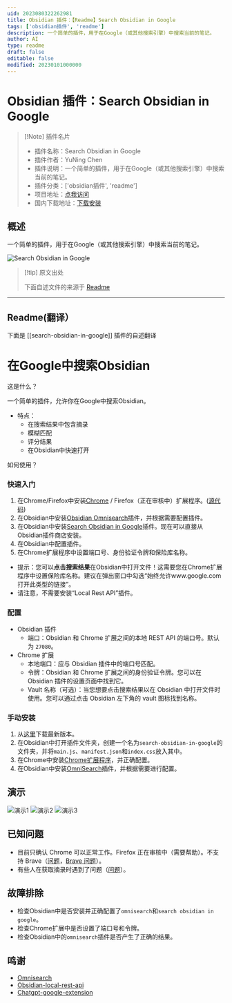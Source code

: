```yaml
---
uid: 2023080322262981
title: Obsidian 插件：【Readme】Search Obsidian in Google
tags: ['obsidian插件', 'readme']
description: 一个简单的插件，用于在Google（或其他搜索引擎）中搜索当前的笔记。
author: AI
type: readme
draft: false
editable: false
modified: 20230101000000
---
```


# Obsidian 插件：Search Obsidian in Google

> [!Note] 插件名片
> - 插件名称：Search Obsidian in Google
> - 插件作者：YuNing Chen
> - 插件说明：一个简单的插件，用于在Google（或其他搜索引擎）中搜索当前的笔记。
> - 插件分类：['obsidian插件', 'readme']
> - 项目地址：[点我访问](https://github.com/qazxcdswe123/search-obsidian-in-google)
> - 国内下载地址：[下载安装](https://pkmer.cn/products/plugin/pluginMarket/?search-obsidian-in-google)

## 概述

一个简单的插件，用于在Google（或其他搜索引擎）中搜索当前的笔记。

![Search Obsidian in Google](https://cdn.pkmer.cn/covers/search-obsidian-in-google.jpeg!pkmer)

> [!tip] 原文出处
> 
>下面自述文件的来源于 [Readme](https://ghproxy.net/https://raw.githubusercontent.com/qazxcdswe123/search-obsidian-in-google/main/README.md)
> 

---

## Readme(翻译）

下面是 [[search-obsidian-in-google]] 插件的自述翻译


# 在Google中搜索Obsidian

这是什么？

一个简单的插件，允许你在Google中搜索Obsidian。

- 特点：
  - 在搜索结果中包含摘录
  - 模糊匹配
  - 评分结果
  - 在Obsidian中快速打开

如何使用？

### 快速入门
1. 在Chrome/Firefox中安装[Chrome](https://chrome.google.com/webstore/detail/search-obsidian-in-google/dkefnggaipjamcbnjdlapgilhlaikbme) / Firefox（正在审核中）扩展程序。([源代码](https://github.com/qazxcdswe123/search-obsidian-browser-extension))
2. 在Obsidian中安装[Obsidian Omnisearch](https://github.com/scambier/obsidian-omnisearch)插件，并根据需要配置插件。
3. 在Obsidian中安装[Search Obsidian in Google](https://github.com/qazxcdswe123/search-obsidian-in-google)插件。现在可以直接从Obsidian插件商店安装。
4. 在Obsidian中配置插件。
5. 在Chrome扩展程序中设置端口号、身份验证令牌和保险库名称。

- 提示：您可以**点击搜索结果**在Obsidian中打开文件！这需要您在Chrome扩展程序中设置保险库名称。建议在弹出窗口中勾选“始终允许www.google.com打开此类型的链接”。
- 请注意，不需要安装“Local Rest API”插件。

### 配置
- Obsidian 插件
  - 端口：Obsidian 和 Chrome 扩展之间的本地 REST API 的端口号。默认为 `27080`。
- Chrome 扩展
  - 本地端口：应与 Obsidian 插件中的端口号匹配。
  - 令牌：Obsidian 和 Chrome 扩展之间的身份验证令牌。您可以在 Obsidian 插件的设置页面中找到它。
  - Vault 名称（可选）：当您想要点击搜索结果以在 Obsidian 中打开文件时使用。您可以通过点击 Obsidian 左下角的 vault 图标找到名称。

### 手动安装
1. 从[这里](https://github.com/qazxcdswe123/search-obsidian-in-google/releases/tag/1.0.0)下载最新版本。
2. 在Obsidian中打开插件文件夹，创建一个名为`search-obsidian-in-google`的文件夹，并将`main.js`、`manifest.json`和`index.css`放入其中。
3. 在Chrome中安装[Chrome扩展程序](https://chrome.google.com/webstore/detail/search-obsidian-in-google/dkefnggaipjamcbnjdlapgilhlaikbme)，并正确配置。
4. 在Obsidian中安装[OmniSearch](https://github.com/scambier/obsidian-omnisearch)插件，并根据需要进行配置。

## 演示
![演示1](assets/img/demo1.jpg)
![演示2](assets/img/demo2.jpg)
![演示3](https://github.com/qazxcdswe123/search-obsidian-in-google/assets/29861494/97011979-7840-455c-8c92-0272d46ffe96)

## 已知问题
- 目前只确认 Chrome 可以正常工作。Firefox 正在审核中（需要帮助）。不支持 Brave（[问题](https://github.com/qazxcdswe123/search-obsidian-in-google/issues/2)，[Brave 问题](https://github.com/brave/brave-browser/issues/27346)）。
- 有些人在获取摘录时遇到了问题（[问题](https://github.com/qazxcdswe123/search-obsidian-in-google/issues/1)）。

## 故障排除
- 检查Obsidian中是否安装并正确配置了`omnisearch`和`search obsidian in google`。
- 检查Chrome扩展中是否设置了端口号和令牌。
- 检查Obsidian中的`omnisearch`插件是否产生了正确的结果。

## 鸣谢
- [Omnisearch](https://github.com/scambier/obsidian-omnisearch)
- [Obsidian-local-rest-api](https://github.com/coddingtonbear/obsidian-local-rest-api/)
- [Chatgpt-google-extension](https://github.com/wong2/chatgpt-google-extension)



